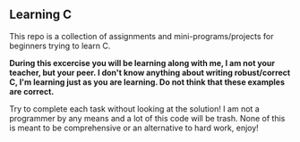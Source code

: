 ## Learning C
This repo is a collection of assignments and mini-programs/projects for beginners trying to learn C.

**During this excercise you will be learning along with me, I am not your teacher, but your peer. I don't know anything about writing robust/correct C, I'm learning just as you are learning. Do not think that these examples are correct.**

Try to complete each task without looking at the solution! I am not a programmer by any means and a lot of this code will be trash. None of this is meant to be comprehensive or an alternative to hard work, enjoy!
